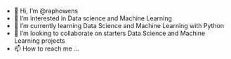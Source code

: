 - 👋 Hi, I’m @raphowens
- 👀 I’m interested in Data science and Machine Learning
- 🌱 I’m currently learning Data Science and Machine Learning with Python
- 💞️ I’m looking to collaborate on starters  Data Science and Machine Learning projects
- 📫 How to reach me ...

<!---
raphowens/raphowens is a ✨ special ✨ repository because its `README.md` (this file) appears on your GitHub profile.
You can click the Preview link to take a look at your changes.
--->
